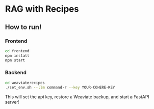 # RAG with Recipes

## How to run!

### Frontend
```bash
cd frontend
npm install
npm start
```

### Backend
```bash
cd weaviaterecipes
./set_env.sh --llm command-r --key YOUR-COHERE-KEY
```

This will set the api key, restore a Weaviate backup, and start a FastAPI server!
